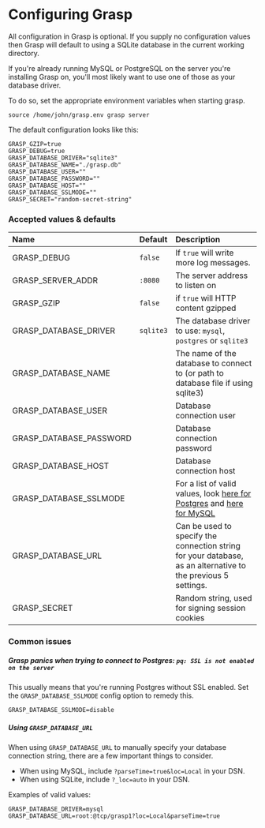 # Configuring Grasp

All configuration in Grasp is optional. If you supply no configuration values then Grasp will default to using a SQLite database in the current working directory.

If you're already running MySQL or PostgreSQL on the server you're installing Grasp on, you'll most likely want to use one of those as your database driver.

To do so, set the appropriate environment variables when starting grasp.

`
source /home/john/grasp.env
grasp server
`

The default configuration looks like this:

```
GRASP_GZIP=true
GRASP_DEBUG=true
GRASP_DATABASE_DRIVER="sqlite3"
GRASP_DATABASE_NAME="./grasp.db"
GRASP_DATABASE_USER=""
GRASP_DATABASE_PASSWORD=""
GRASP_DATABASE_HOST=""
GRASP_DATABASE_SSLMODE=""
GRASP_SECRET="random-secret-string"
```

### Accepted values & defaults

| Name | Default | Description
| :---- | :---| :---
| GRASP_DEBUG | `false` | If `true` will write more log messages.
| GRASP_SERVER_ADDR | `:8080` | The server address to listen on
| GRASP_GZIP | `false` | if `true` will HTTP content gzipped
| GRASP_DATABASE_DRIVER | `sqlite3` | The database driver to use: `mysql`, `postgres` or `sqlite3`
| GRASP_DATABASE_NAME |  | The name of the database to connect to (or path to database file if using sqlite3)
| GRASP_DATABASE_USER |  | Database connection user
| GRASP_DATABASE_PASSWORD | | Database connection password
| GRASP_DATABASE_HOST |  | Database connection host
| GRASP_DATABASE_SSLMODE | | For a list of valid values, look [here for Postgres](https://www.postgresql.org/docs/9.1/static/libpq-ssl.html#LIBPQ-SSL-PROTECTION) and [here for MySQL](https://github.com/Go-SQL-Driver/MySQL/#tls)
| GRASP_DATABASE_URL | | Can be used to specify the connection string for your database, as an alternative to the previous 5 settings. 
| GRASP_SECRET |  | Random string, used for signing session cookies

### Common issues

##### Grasp panics when trying to connect to Postgres: `pq: SSL is not enabled on the server`

This usually means that you're running Postgres without SSL enabled. Set the `GRASP_DATABASE_SSLMODE` config option to remedy this.

```
GRASP_DATABASE_SSLMODE=disable
```

##### Using `GRASP_DATABASE_URL`

When using `GRASP_DATABASE_URL` to manually specify your database connection string, there are a few important things to consider.

- When using MySQL, include `?parseTime=true&loc=Local` in your DSN.
- When using SQLite, include `?_loc=auto` in your DSN.

Examples of valid values:

```
GRASP_DATABASE_DRIVER=mysql
GRASP_DATABASE_URL=root:@tcp/grasp1?loc=Local&parseTime=true
```
